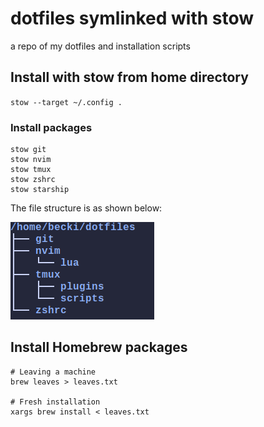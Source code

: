 # dotfiles symlinked with stow
a repo of my dotfiles and installation scripts

## Install with stow from home directory
`stow --target ~/.config .`

### Install packages
```
stow git
stow nvim
stow tmux
stow zshrc
stow starship
```

The file structure is as shown below:

![image of file structure](dotfiles.png)

## Install Homebrew packages

```
# Leaving a machine
brew leaves > leaves.txt

# Fresh installation
xargs brew install < leaves.txt
```

